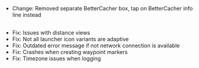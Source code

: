 ##
- Change: Removed separate BetterCacher box, tap on BetterCacher info line instead

##
- Fix: Issues with distance views
- Fix: Not all launcher icon variants are adaptive
- Fix: Outdated error message if not network connection is available
- Fix: Crashes when creating waypoint markers
- Fix: Timezone issues when logging
